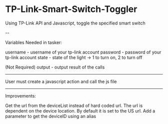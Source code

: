 # TP-Link-Smart-Switch-Toggler
Using TP-Link API and Javascript, toggle the specified smart switch

--

Variables Needed in tasker:

username - username of your tp-link account
password - password of your tp-link account
state - state of the light -> 1 to turn on, 2 to turn off

(Not Required)
output - output result of the calls

---

User must create a javascript action and call the js file


---

Improvements:

Get the url from the deviceList instead of hard coded url. The url is dependent on the device location. By default it is set to the US url.
Add a parameter to get the deviceID using an alias